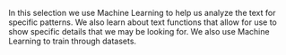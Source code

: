 In this selection we use Machine Learning to help us analyze the text for specific patterns. We also learn about text functions that allow for use to show specific details that we may be looking for. We also use Machine Learning to train through datasets. 
